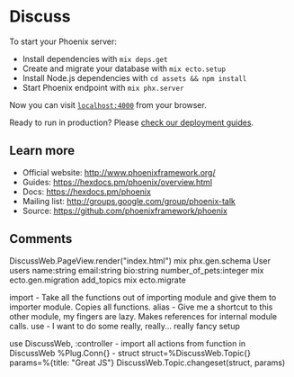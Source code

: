 # Discuss

To start your Phoenix server:

  * Install dependencies with `mix deps.get`
  * Create and migrate your database with `mix ecto.setup`
  * Install Node.js dependencies with `cd assets && npm install`
  * Start Phoenix endpoint with `mix phx.server`

Now you can visit [`localhost:4000`](http://localhost:4000) from your browser.

Ready to run in production? Please [check our deployment guides](https://hexdocs.pm/phoenix/deployment.html).

## Learn more

  * Official website: http://www.phoenixframework.org/
  * Guides: https://hexdocs.pm/phoenix/overview.html
  * Docs: https://hexdocs.pm/phoenix
  * Mailing list: http://groups.google.com/group/phoenix-talk
  * Source: https://github.com/phoenixframework/phoenix

## Comments

DiscussWeb.PageView.render("index.html")
mix phx.gen.schema User users name:string email:string bio:string number_of_pets:integer
mix ecto.gen.migration add_topics
mix ecto.migrate

import - Take all the functions out of importing module and give them to importer module. Copies all functions.
alias - Give me a shortcut to this other module, my fingers are lazy. Makes references for internal module calls.
use - I want to do some really, really... really fancy setup

use DiscussWeb, :controller - import all actions from function in DiscussWeb
%Plug.Conn{} - struct
struct=%DiscussWeb.Topic{}
params=%{title: "Great JS"}
DiscussWeb.Topic.changeset(struct, params)